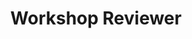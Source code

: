 ---
title: Workshop Reviewer
items:
  - organization: NeurIPS Workshop on Time Series in the Age of Large Models
    date: 
  - organization: NeurIPS Workshop on Mathematical Reasoning and AI
    date: 
  - organization: ICML Workshop on Actionable Interpretability
    date: 
  - organization: ICML Workshop on Foundation Models for Structured Data
    date: 
  - organization: ICLR Workshop on Bidirectional Human-AI Alignment
    date: 
  - organization: "ICLR Workshop on XAI4Science: From Understanding Model Behavior to Discovering New Scientific Knowledge"
    date: 
  - organization: ECCV Workshop on Women in Computer Vision
    date: 
weight: 30
_build:
  render: false
  list: true
---
